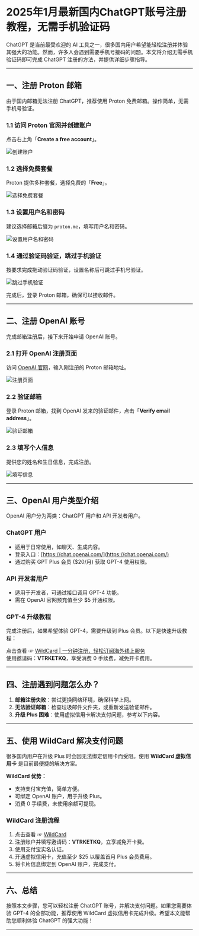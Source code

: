# 2025年1月最新国内ChatGPT账号注册教程，无需手机验证码

ChatGPT 是当前最受欢迎的 AI 工具之一，很多国内用户希望能轻松注册并体验其强大的功能。然而，许多人会遇到需要手机号接码的问题。本文将介绍无需手机验证码即可完成 ChatGPT 注册的方法，并提供详细步骤指导。

---

## 一、注册 Proton 邮箱

由于国内邮箱无法注册 ChatGPT，推荐使用 Proton 免费邮箱。操作简单，无需手机号验证。

### 1.1 访问 Proton 官网并创建账户
点击右上角「**Create a free account**」。

![创建账户](https://files.mdnice.com/user/57216/0ea8d756-6b97-4b7b-99a8-d2e094940965.png)

### 1.2 选择免费套餐
Proton 提供多种套餐，选择免费的「**Free**」。

![选择免费套餐](https://files.mdnice.com/user/57216/0e1ed3c3-3561-40da-93f5-baba05f2b5d6.png)

### 1.3 设置用户名和密码
建议选择邮箱后缀为 `proton.me`，填写用户名和密码。

![设置用户名和密码](https://files.mdnice.com/user/57216/0c586a1c-752a-451c-8a4d-fadab67e5677.png)

### 1.4 通过验证码验证，跳过手机验证
按要求完成拖动验证码验证，设置名称后可跳过手机号验证。

![跳过手机验证](https://files.mdnice.com/user/57216/e0979bdb-8006-4500-a842-a5421b4d90f8.png)

完成后，登录 Proton 邮箱，确保可以接收邮件。

---

## 二、注册 OpenAI 账号

完成邮箱注册后，接下来开始申请 OpenAI 账号。

### 2.1 打开 OpenAI 注册页面
访问 [OpenAI 官网](https://chat.openai.com/)，输入刚注册的 Proton 邮箱地址。

![注册页面](https://files.mdnice.com/user/57216/43f003e7-ea40-4f57-b127-2e5c9469c85c.png)

### 2.2 验证邮箱
登录 Proton 邮箱，找到 OpenAI 发来的验证邮件，点击「**Verify email address**」。

![验证邮箱](https://files.mdnice.com/user/57216/c54b8fd8-3068-465e-a032-dd1224f934c6.png)

### 2.3 填写个人信息
提供您的姓名和生日信息，完成注册。

![填写信息](https://files.mdnice.com/user/57216/35be3725-8649-4f39-b76e-c6b761b90438.png)

---

## 三、OpenAI 用户类型介绍

OpenAI 用户分为两类：ChatGPT 用户和 API 开发者用户。

### ChatGPT 用户
- 适用于日常使用，如聊天、生成内容。
- 登录入口：[https://chat.openai.com/](https://chat.openai.com/)
- 通过购买 GPT Plus 会员 ($20/月) 获取 GPT-4 使用权限。

### API 开发者用户
- 适用于开发者，可通过接口调用 GPT-4 功能。
- 需在 OpenAI 官网预充值至少 $5 开通权限。

### GPT-4 升级教程
完成注册后，如果希望体验 GPT-4，需要升级到 Plus 会员。以下是快速升级教程：

点击查看 ☞ [WildCard | 一分钟注册，轻松订阅海外线上服务](https://yeka.ai/i/VTRKETKQ)  
使用邀请码：**VTRKETKQ**，享受消费 0 手续费，减免开卡费用。

---

## 四、注册遇到问题怎么办？

1. **邮箱注册失败**：尝试更换网络环境，确保科学上网。
2. **无法验证邮箱**：检查垃圾邮件文件夹，或重新发送验证邮件。
3. **升级 Plus 困难**：使用虚拟信用卡解决支付问题，参考以下内容。

---

## 五、使用 WildCard 解决支付问题

很多国内用户在升级 Plus 时会因无法绑定信用卡而受阻。使用 **WildCard 虚拟信用卡** 是目前最便捷的解决方案。

**WildCard 优势：**
- 支持支付宝充值，简单方便。
- 可绑定 OpenAI 账户，用于升级 Plus。
- 消费 0 手续费，未使用余额可提现。

### WildCard 注册流程

1. 点击查看 ☞ [WildCard](https://yeka.ai/i/VTRKETKQ)
2. 注册账户并填写邀请码：**VTRKETKQ**，立享减免开卡费。
3. 使用支付宝实名认证。
4. 开通虚拟信用卡，充值至少 $25 以覆盖首月 Plus 会员费用。
5. 将卡片信息绑定到 OpenAI 账户，完成支付。

---

## 六、总结

按照本文步骤，您可以轻松注册 ChatGPT 账号，并解决支付问题。如果您需要体验 GPT-4 的全部功能，推荐使用 WildCard 虚拟信用卡完成升级。希望本文能帮助您顺利体验 ChatGPT 的强大功能！

---
